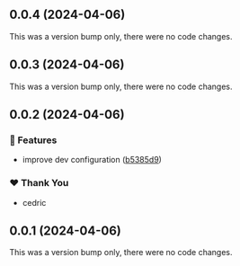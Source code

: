 ## 0.0.4 (2024-04-06)

This was a version bump only, there were no code changes.

## 0.0.3 (2024-04-06)

This was a version bump only, there were no code changes.

## 0.0.2 (2024-04-06)


### 🚀 Features

- improve dev configuration ([b5385d9](https://github.com/Sitedia/my-events/commit/b5385d9))

### ❤️  Thank You

- cedric

## 0.0.1 (2024-04-06)

This was a version bump only, there were no code changes.